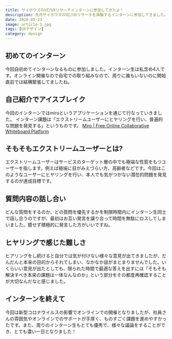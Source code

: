 ```yaml
---
title: サイボウズのUI/UXリサーチインターンに参加してきたよ！
description: 先月サイボウズのUI/UXリサーチを体験するインターンに参加してきました。新型コロナウイルスの影響でオンラインでの開催となりましたが、無事に終えることができました。
date: 2020-05-23
image: article-1.jpg
tags: [UXデザイン]
category: design
---
```


## 初めてのインターン
今回自初めてインターンなるものに参加しました。インターン生は私含め4人です。オンライン開催なので自宅での取り組みなので、周りに誰もいないのに開始直前では結構緊張してましたね。

## 自己紹介でアイスブレイク
今回のインターンではmiroというアプリケーションを通じて行なっていきました。
インターン課題は「エクストリームユーザーにヒヤリングを行い、普遍的な問題を発見する」というものです。
[Miro \| Free Online Collaborative Whiteboard Platform](https://miro.com/)

## そもそもエクストリームユーザーとは?
エクストリームユーザーはサービスのターゲット層の中でも極端な性質をもつユーザーを指します。例えば極端に目がみえづらい方、高齢者などです。今回はこのようなユーザーにヒヤリングを行い、本人でも気がつかない潜在的問題を発見するのが達成目標です。

## 質問内容の話し合い
どんな質問をするのか、どの質問を優先するかを制限時間内にインターン生同士で話し合うのですが、最初はお互い発言を譲り合って時間を無駄にロスしてしまいました。臆せず積極的に発言した方がいいですね。

## ヒヤリングで感じた難しさ
ヒアリングをし続けると自分では気が付けない様々な意見が出てきましたが、だんだんと本来の目的からそれてしまい、なかなか話がまとまりませんでした。いくらいい意見が出たとしても、限られた時間で最適な答えを出すには「そもそも解決すべき本来の課題は一体なんなのか」という部分をその都度再確認することが大切なんだなと感じました。

## インターンを終えて
今回は新型コロナウイルスの影響でオンラインでの開催となりましたが、社員さんの雰囲気やオンラインでのサポートが手厚く、ものすごく課題を進めやすかったです。また、周りのインターン生もとても優秀で、様々な議論をすることができ、とても濃い一日となりました！
